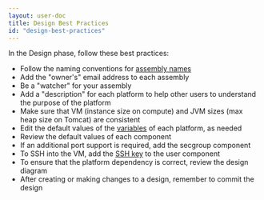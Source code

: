```yaml
---
layout: user-doc
title: Design Best Practices
id: "design-best-practices"
---
```


In the Design phase, follow these best practices:


* Follow the naming conventions for <a href="/documentation/user/best-practices/naming-conventions.html">assembly names</a>
* Add the "owner's" email address to each assembly
* Be a "watcher" for your assembly
* Add a "description" for each platform to help other users to understand the purpose of the platform
* Make sure that VM (instance size on compute) and JVM sizes (max heap size on Tomcat) are consistent
* Edit the default values of the <a href="/documentation/user/how-to/variables.html">variables</a> of each platform, as needed
* Review the default values of each component
* If an additional port support is required, add the secgroup component
* To SSH into the VM, add the <a href="/documentation/user/how-to/ssh-to-compute-mode.html">SSH key</a> to the user component
* To ensure that the platform dependency is correct, review the design diagram
* After creating or making changes to a design, remember to commit the design
